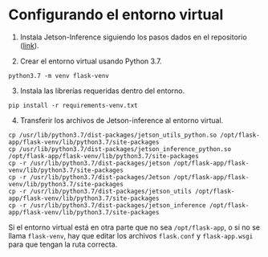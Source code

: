 # Configurando el entorno virtual
1. Instala Jetson-Inference siguiendo los pasos dados en el repositorio ([link](https://github.com/dusty-nv/jetson-inference/blob/master/docs/building-repo-2.md)).

2. Crear el entorno virtual usando Python 3.7.
```
python3.7 -m venv flask-venv
```

3. Instala las librerías requeridas dentro del entorno.
```
pip install -r requirements-venv.txt
```

4. Transferir los archivos de Jetson-inference al entorno virtual.
```
cp /usr/lib/python3.7/dist-packages/jetson_utils_python.so /opt/flask-app/flask-venv/lib/python3.7/site-packages
cp /usr/lib/python3.7/dist-packages/jetson_inference_python.so /opt/flask-app/flask-venv/lib/python3.7/site-packages
cp -r /usr/lib/python3.7/dist-packages/jetson /opt/flask-app/flask-venv/lib/python3.7/site-packages
cp -r /usr/lib/python3.7/dist-packages/Jetson /opt/flask-app/flask-venv/lib/python3.7/site-packages
cp -r /usr/lib/python3.7/dist-packages/jetson_utils /opt/flask-app/flask-venv/lib/python3.7/site-packages
cp -r /usr/lib/python3.7/dist-packages/jetson_inference /opt/flask-app/flask-venv/lib/python3.7/site-packages
```

Si el entorno virtual está en otra parte que no sea `/opt/flask-app`, o si no se llama `flask-venv`, hay que editar los archivos `flask.conf` y `flask-app.wsgi` para que tengan la ruta correcta.